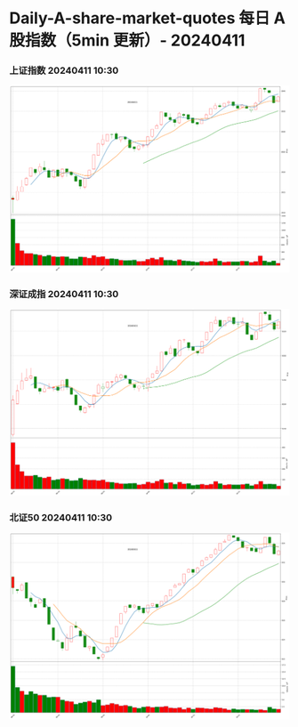 
# Daily-A-share-market-quotes 每日 A 股指数（5min 更新）- 20240411

### 上证指数 20240411 10:30
![](./fig/2024/4/20240411-sh000001.png)

### 深证成指 20240411 10:30
![](./fig/2024/4/20240411-sz399001.png)

### 北证50 20240411 10:30
![](./fig/2024/4/20240411-bj899050.png)
